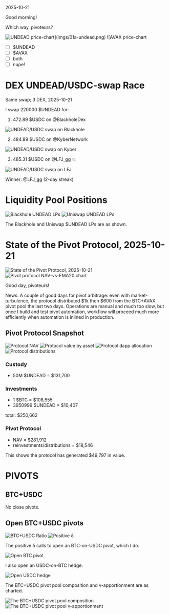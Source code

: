 2025-10-21

Good morning!

Which way, pivoteurs?

![$UNDEAD price-chart](imgs/01a-undead.png)
![$AVAX price-chart](imgs/01b-avax.png)

- [ ] $UNDEAD
- [ ] $AVAX
- [ ] both
- [ ] nupe!

# DEX UNDEAD/USDC-swap Race 

Same swap; 3 DEX, 2025-10-21 

I swap 220000 $UNDEAD for: 

1. 472.89 $USDC on @BlackholeDex 

![UNDEAD/USDC swap on Blackhole](imgs/02a-blackhole.png) 

2. 484.89 $USDC on @KyberNetwork 

![UNDEAD/USDC swap on Kyber](imgs/02b-kyber.png) 

3. 485.31 $USDC on @LFJ_gg 💥 

![UNDEAD/USDC swap on LFJ](imgs/02c-lfj.png) 


Winner: @LFJ_gg (2-day streak) 

# Liquidity Pool Positions 

![Blackhole UNDEAD LPs](imgs/03a-blackhole-lps.png) 
![Uniswap UNDEAD LPs](imgs/03b-uniswap-lps.png) 

The Blackhole and Uniswap $UNDEAD LPs are as shown. 

# State of the Pivot Protocol, 2025-10-21 


![State of the Pivot Protocol, 2025-10-21](imgs/04a-assets.png) 
![Pivot protocol NAV-vs-EMA20 chart](imgs/04b-ema.png) 


Good day, pivoteurs! 

News: A couple of good days for pivot arbitrage: even with market-turbulence, the protocol distributed $1k then $600 from the BTC+AVAX pivot pool the last two days. Operations are manual and much too slow, but once I build and test pivot automation, workflow will proceed much more efficiently when automation is inlined in production. 

## Pivot Protocol Snapshot 

![Protocol NAV](imgs/05a-nav.png) 
![Protocol value by asset](imgs/05b-by-asset.png) 
![Protocol dapp allocation](imgs/05c-by-dapp.png) 
![Protocol distributions](imgs/05d-dists.png) 

### Custody 

* 50M $UNDEAD = $131,700 

### Investments 

* 1 $BTC = $108,555 
* 3950999 $UNDEAD = $10,407 

total: $250,662 


### Pivot Protocol 

* NAV = $281,912 
* reinvestments/distributions = $18,546 

This shows the protocol has generated $49,797 in value. 

# PIVOTS 

## BTC+USDC 




No close pivots. 











## Open BTC+USDC pivots 

![BTC+USDC Ratio](imgs/06a-ratio.png) 
![Positive δ](imgs/06b-delta.png) 

The positive δ calls to open an BTC-on-USDC pivot, which I do. 

![Open BTC pivot](imgs/06c-open-btc-pivot.png) 

I also open an USDC-on-BTC hedge. 

![Open USDC hedge](imgs/06d-open-usdc-hedge.png) 





The BTC+USDC pivot pool composition and γ-apportionment are as charted. 

![The BTC+USDC pivot pool composition](imgs/07a-comp.png) 
![The BTC+USDC pivot pool γ-apportionment](imgs/07b-apport.png) 

